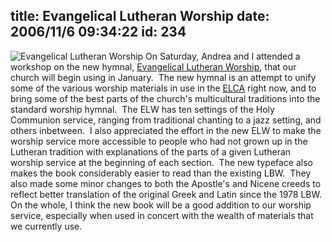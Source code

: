 title: Evangelical Lutheran Worship
date: 2006/11/6 09:34:22
id: 234
---
![Evangelical Lutheran Worship](/journal_images/EvangLuthWorshipLogo.gif) On Saturday, Andrea and I attended a workshop on the new hymnal, [Evangelical Lutheran Worship](http://www2.augsburgfortress.org/worship/evangelicallutheranworship/), that our church will begin using in January.  The new hymnal is an attempt to unify some of the various worship materials in use in the [ELCA](http://www.elca.org) right now, and to bring some of the best parts of the church's multicultural traditions into the standard worship hymnal.  The ELW has ten settings of the Holy Communion service, ranging from traditional chanting to a jazz setting, and others inbetween.  I also appreciated the effort in the new ELW to make the worship service more accessible to people who had not grown up in the Lutheran tradition with explanations of the parts of a given Lutheran worship service at the beginning of each section.  The new typeface also makes the book considerably easier to read than the existing LBW.  They also made some minor changes to both the Apostle's and Nicene creeds to reflect better translation of the original Greek and Latin since the 1978 LBW.  On the whole, I think the new book will be a good addition to our worship service, especially when used in concert with the wealth of materials that we currently use.